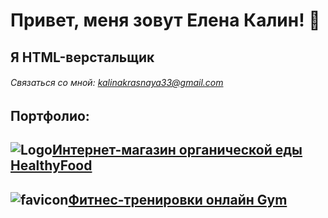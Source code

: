 # Привет, меня зовут Елена Калин! 👋

## Я HTML-верстальщик

###### Связаться со мной: kalinakrasnaya33@gmail.com

## Портфолио: 

## ![Logo](https://raw.githubusercontent.com/E1ena1/Module02-Shop/master/src/images/icons/favicon.ico)[Интернет-магазин органической еды HealthyFood](https://e1ena1.github.io/Module02-Shop/dist/)

## ![favicon](https://raw.githubusercontent.com/E1ena1/Module01-Gym/main/images/favicon/favicon.ico)[Фитнес-тренировки онлайн Gym](https://e1ena1.github.io/Module01-Gym/index.html)
